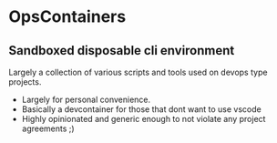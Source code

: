 # OpsContainers
## Sandboxed disposable cli environment
Largely a collection of various scripts and tools used on devops type projects.

- Largely for personal convenience. 
- Basically a devcontainer for those that dont want to use vscode
- Highly opinionated and generic enough to not violate any project agreements ;)
